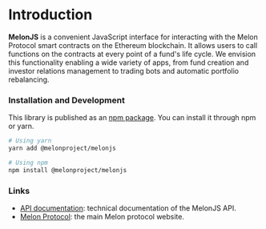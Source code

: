# Introduction

**MelonJS** is a convenient JavaScript interface for interacting with the Melon Protocol smart contracts on the Ethereum blockchain. It allows users to call functions on the contracts at every point of a fund's life cycle. We envision this functionality enabling a wide variety of apps, from fund creation and investor relations management to trading bots and automatic portfolio rebalancing.

### Installation and Development

This library is published as an [npm package](https://www.npmjs.com/package/@melonproject/melonjs). You can install it through npm or yarn.

```bash
# Using yarn
yarn add @melonproject/melonjs

# Using npm
npm install @melonproject/melonjs
```

### Links

- [API documentation](https://melonproject.github.io/melonjs/): technical documentation of the MelonJS API.
- [Melon Protocol](https://melonprotocol.com): the main Melon protocol website.
